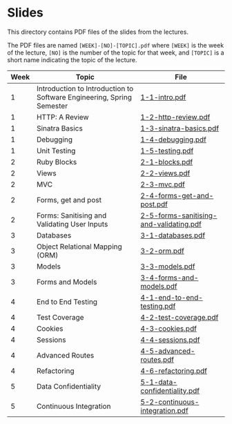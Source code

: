 # Slides

This directory contains PDF files of the slides from the lectures. 

The PDF files are named `[WEEK]-[NO]-[TOPIC].pdf` where `[WEEK]` is the week of the lecture, `[NO]` is the number of the topic for that week, and `[TOPIC]` is a short name indicating the topic of the lecture.

| Week | Topic | File |
| ---- | ----- | ---- | 
| 1    | Introduction to Introduction to Software Engineering, Spring Semester | [1-1-intro.pdf](1-1-intro.pdf) |
| 1    | HTTP: A Review | [1-2-http-review.pdf](1-2-http-review.pdf) |
| 1    | Sinatra Basics | [1-3-sinatra-basics.pdf](1-3-sinatra-basics.pdf) |
| 1    | Debugging | [1-4-debugging.pdf](1-4-debugging.pdf) |
| 1    | Unit Testing | [1-5-testing.pdf](1-5-testing.pdf) |
| 2    | Ruby Blocks | [2-1-blocks.pdf](2-1-blocks.pdf) |
| 2    | Views | [2-2-views.pdf](2-2-views.pdf) |
| 2    | MVC | [2-3-mvc.pdf](2-3-mvc.pdf) |
| 2    | Forms, get and post | [2-4-forms-get-and-post.pdf](2-4-forms-get-and-post.pdf) |
| 2    | Forms: Sanitising and Validating User Inputs | [2-5-forms-sanitising-and-validating.pdf](2-5-forms-sanitising-and-validating.pdf) |
| 3    | Databases | [3-1-databases.pdf](3-1-databases.pdf) |
| 3    | Object Relational Mapping (ORM) | [3-2-orm.pdf](3-2-orm.pdf) |
| 3    | Models | [3-3-models.pdf](3-3-models.pdf) |
| 3    | Forms and Models | [3-4-forms-and-models.pdf](3-4-forms-and-models.pdf) |
| 4    | End to End Testing | [4-1-end-to-end-testing.pdf](4-1-end-to-end-testing.pdf) |
| 4    | Test Coverage | [4-2-test-coverage.pdf](4-2-test-coverage.pdf) |
| 4    | Cookies | [4-3-cookies.pdf](4-3-cookies.pdf) |
| 4    | Sessions | [4-4-sessions.pdf](4-4-sessions.pdf) |
| 4    | Advanced Routes | [4-5-advanced-routes.pdf](4-5-advanced-routes.pdf) |
| 4    | Refactoring | [4-6-refactoring.pdf](4-6-refactoring.pdf) |
| 5    | Data Confidentiality | [5-1-data-confidentiality.pdf](5-1-data-confidentiality.pdf) |
| 5    | Continuous Integration | [5-2-continuous-integration.pdf](5-2-continuous-integration.pdf) |